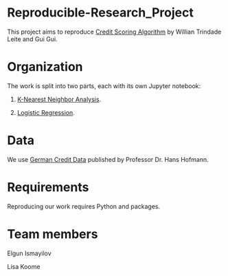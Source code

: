 # Reproducible-Research_Project

This project aims to reproduce [Credit Scoring Algorithm](https://www.kaggle.com/code/willianleite/credit-scoring-algorithm) by Willian Trindade Leite and Gui Gui.

# Organization
The work is split into two parts, each with its own Jupyter notebook:

1. [K-Nearest Neighbor Analysis](https://github.com/elgunismayil0v/Reproducible-Research_Project/blob/main/notebooks/KNN.ipynb).

2. [Logistic Regression](https://github.com/elgunismayil0v/Reproducible-Research_Project/blob/main/notebooks/Logistic%20regresion.ipynb).

# Data
We use [German Credit Data](https://github.com/elgunismayil0v/Reproducible-Research_Project/blob/main/data/Credit.csv) published by Professor Dr. Hans Hofmann.

# Requirements
Reproducing our work requires Python and packages.

# Team members
Elgun Ismayilov

Lisa Koome
